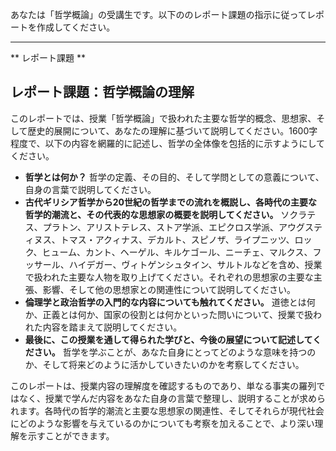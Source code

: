 あなたは「哲学概論」の受講生です。以下ののレポート課題の指示に従ってレポートを作成してください。

---------------------------------------
** レポート課題 **

## レポート課題：哲学概論の理解

このレポートでは、授業「哲学概論」で扱われた主要な哲学的概念、思想家、そして歴史的展開について、あなたの理解に基づいて説明してください。1600字程度で、以下の内容を網羅的に記述し、哲学の全体像を包括的に示すようにしてください。

* **哲学とは何か？** 哲学の定義、その目的、そして学問としての意義について、自身の言葉で説明してください。
* **古代ギリシア哲学から20世紀の哲学までの流れを概説し、各時代の主要な哲学的潮流と、その代表的な思想家の概要を説明してください。**  ソクラテス、プラトン、アリストテレス、ストア学派、エピクロス学派、アウグスティヌス、トマス・アクィナス、デカルト、スピノザ、ライプニッツ、ロック、ヒューム、カント、ヘーゲル、キルケゴール、ニーチェ、マルクス、フッサール、ハイデガー、ヴィトゲンシュタイン、サルトルなどを含め、授業で扱われた主要な人物を取り上げてください。それぞれの思想家の主要な主張、影響、そして他の思想家との関連性について説明してください。
* **倫理学と政治哲学の入門的な内容についても触れてください。** 道徳とは何か、正義とは何か、国家の役割とは何かといった問いについて、授業で扱われた内容を踏まえて説明してください。
* **最後に、この授業を通して得られた学びと、今後の展望について記述してください。** 哲学を学ぶことが、あなた自身にとってどのような意味を持つのか、そして将来どのように活かしていきたいのかを考察してください。


このレポートは、授業内容の理解度を確認するものであり、単なる事実の羅列ではなく、授業で学んだ内容をあなた自身の言葉で整理し、説明することが求められます。各時代の哲学的潮流と主要な思想家の関連性、そしてそれらが現代社会にどのような影響を与えているのかについても考察を加えることで、より深い理解を示すことができます。
